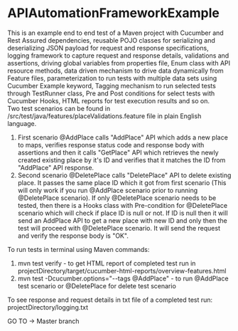# APIAutomationFrameworkExample
This is an example end to end test of a Maven project with Cucumber and Rest Assured dependencies, reusable POJO classes for serializing and deserializing JSON payload for request and response specifications, logging framework to capture request and response details, validations and assertions, driving global variables from properties file, Enum class with API resource methods, data driven mechanism to drive data dynamically from Feature files, parameterization to run tests with multiple data sets using Cucumber Example keyword, Tagging mechanism to run selected tests through TestRunner class, Pre and Post conditions for select tests with Cucumber Hooks, HTML reports for test execution results and so on.  
Two test scenarios can be found in /src/test/java/features/placeValidations.feature file in plain English language. 
1. First scenario @AddPlace calls "AddPlace" API which adds a new place to maps, verifies response status code and response body with assertions and then it calls "GetPlace" API which retrieves the newly created existing place by it's ID and verifies that it matches the ID from "AddPlace" API response. 
2. Second scenario @DeletePlace calls "DeletePlace" API to delete existing place. It passes the same place ID which it got from first scenario (This will only work if you run @AddPlace scenario prior to running @DeletePlace scenario).
If only @DeletePlace scenario needs to be tested, then there is a Hooks class with Pre-condition for @DeletePlace scenario which will check if place ID is null or not. If ID is null then it will send an AddPlace API to get a new place with new ID and only then the test will proceed with @DeletePlace scenario. It will send the request and verify the response body is "OK". 

To run tests in terminal using Maven commands: 
1. mvn test verify - to get HTML report of completed test run in projectDirectory/target/cucumber-html-reports/overview-features.html
2. mvn test -Dcucumber.options="--tags @AddPlace" - to run @AddPlace test scenario or @DeletePlace for delete test scenario

To see response and request details in txt file of a completed test run: projectDirectory/logging.txt 

GO TO -> Master branch 
